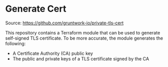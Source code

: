 # Generate Cert

Source: https://github.com/gruntwork-io/private-tls-cert

This repository contains a Terraform module that can be used to generate self-signed TLS certificate. To be more accurate, the module generates the following:

* A Certificate Authority (CA) public key
* The public and private keys of a TLS certificate signed by the CA
